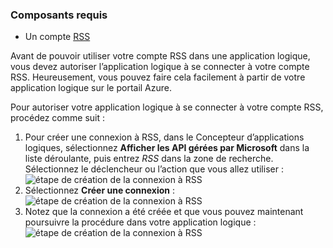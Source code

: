 ### <a name="prerequisites"></a>Composants requis
* Un compte [RSS](https://wikipedia.org/wiki/RSS)  

Avant de pouvoir utiliser votre compte RSS dans une application logique, vous devez autoriser l’application logique à se connecter à votre compte RSS. Heureusement, vous pouvez faire cela facilement à partir de votre application logique sur le portail Azure.  

Pour autoriser votre application logique à se connecter à votre compte RSS, procédez comme suit :  

1. Pour créer une connexion à RSS, dans le Concepteur d’applications logiques, sélectionnez **Afficher les API gérées par Microsoft** dans la liste déroulante, puis entrez *RSS* dans la zone de recherche. Sélectionnez le déclencheur ou l’action que vous allez utiliser :   
   ![étape de création de la connexion à RSS](./media/connectors-create-api-rss/rss-1.png)  
2. Sélectionnez **Créer une connexion** :  
   ![étape de création de la connexion à RSS](./media/connectors-create-api-rss/rss-2.png)  
3. Notez que la connexion a été créée et que vous pouvez maintenant poursuivre la procédure dans votre application logique :   
   ![étape de création de la connexion à RSS](./media/connectors-create-api-rss/rss-3.png)  

